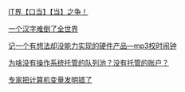 ﻿---
layout: default
permalink: /mix/
---








[IT界【口当】【当】之争！](https://kasini3000.github.io/mix/IT界【口当】【当】之争！)

[一个汉字难倒了全世界](https://kasini3000.github.io/mix/一个汉字难倒了全世界)

[记一个有想法却没能力实现的硬件产品—mp3校时闹钟](https://kasini3000.github.io/mix/记一个有想法却没能力实现的硬件产品—mp3校时闹钟)

[为啥没有操作系统托管的队列池？没有托管的账户？](https://kasini3000.github.io/mix/为啥没有操作系统托管的队列池？没有托管的账户？)

[专家把计算机变量发明错了](https://kasini3000.github.io/mix/专家把计算机变量发明错了)


<!--





[网关神器traefik的，etcd和https配置例子](https://kasini3000.github.io/mix/网关神器traefik的，etcd和https配置例子)

[网关神器traefik的，etcd和https配置例子](https://kasini3000.github.io/mix/网关神器traefik的，etcd和https配置例子)

[网关神器traefik的，etcd和https配置例子](https://kasini3000.github.io/mix/网关神器traefik的，etcd和https配置例子)




[网关神器traefik的，etcd和https配置例子](https://kasini3000.github.io/mix/网关神器traefik的，etcd和https配置例子)

[网关神器traefik的，etcd和https配置例子](https://kasini3000.github.io/mix/网关神器traefik的，etcd和https配置例子)

[网关神器traefik的，etcd和https配置例子](https://kasini3000.github.io/mix/网关神器traefik的，etcd和https配置例子)

[微服务，【容器亚健康状态】问题，研究和解决](https://kasini3000.github.io/mix/微服务，【容器亚健康状态】问题，研究和解决)

[用coredns加etcd，搭建跨平台动态服务发现](https://kasini3000.github.io/mix/%E7%94%A8coredns%E5%8A%A0etcd%EF%BC%8C%E6%90%AD%E5%BB%BA%E8%B7%A8%E5%B9%B3%E5%8F%B0%E5%8A%A8%E6%80%81%E6%9C%8D%E5%8A%A1%E5%8F%91%E7%8E%B0)

[网关神器traefik的，etcd和https配置例子](https://kasini3000.github.io/mix/网关神器traefik的，etcd和https配置例子)

[traefik网关的https上游配置](https://kasini3000.github.io/mix/traefik网关的https上游配置)

[开源免费：分享powershell读写k8s的etcd的脚本库](https://kasini3000.github.io/mix/开源免费：分享powershell读写k8s的etcd的脚本库)

[k4t系统架构 & 部署最佳实践](https://kasini3000.github.io/mix/k4t%E7%B3%BB%E7%BB%9F%E6%9E%B6%E6%9E%84%20&%20%E9%83%A8%E7%BD%B2%E6%9C%80%E4%BD%B3%E5%AE%9E%E8%B7%B5)

-->


